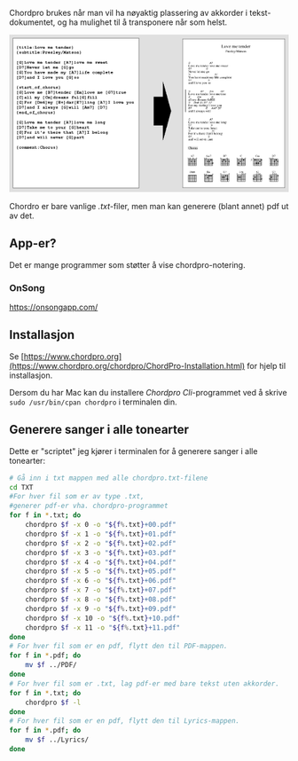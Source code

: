 Chordpro brukes når man vil ha nøyaktig plassering av akkorder i tekst-dokumentet, og ha mulighet til å transponere når som helst.

![Chordpro eksempel](love-me-tender-small.png)

Chordro er bare vanlige *.txt*-filer, men man kan generere (blant annet) pdf ut av det.

## App-er?
Det er mange programmer som støtter å vise chordpro-notering. 
### OnSong
https://onsongapp.com/

## Installasjon

Se [https://www.chordpro.org](https://www.chordpro.org/chordpro/ChordPro-Installation.html) for hjelp til installasjon.

Dersom du har Mac kan du installere *Chordpro Cli*-programmet ved å skrive ``sudo /usr/bin/cpan chordpro`` i terminalen din.

## Generere sanger i alle tonearter

Dette er "scriptet" jeg kjører i terminalen for å generere sanger i alle tonearter:

```bash
# Gå inn i txt mappen med alle chordpro.txt-filene
cd TXT 
#For hver fil som er av type .txt, 
#generer pdf-er vha. chordpro-programmet
for f in *.txt; do
    chordpro $f -x 0 -o "${f%.txt}+00.pdf"
    chordpro $f -x 1 -o "${f%.txt}+01.pdf"
    chordpro $f -x 2 -o "${f%.txt}+02.pdf"
    chordpro $f -x 3 -o "${f%.txt}+03.pdf"
    chordpro $f -x 4 -o "${f%.txt}+04.pdf"
    chordpro $f -x 5 -o "${f%.txt}+05.pdf"
    chordpro $f -x 6 -o "${f%.txt}+06.pdf"
    chordpro $f -x 7 -o "${f%.txt}+07.pdf"
    chordpro $f -x 8 -o "${f%.txt}+08.pdf"
    chordpro $f -x 9 -o "${f%.txt}+09.pdf"
    chordpro $f -x 10 -o "${f%.txt}+10.pdf"
    chordpro $f -x 11 -o "${f%.txt}+11.pdf"
done
# For hver fil som er en pdf, flytt den til PDF-mappen.
for f in *.pdf; do 
    mv $f ../PDF/ 
done
# For hver fil som er .txt, lag pdf-er med bare tekst uten akkorder.
for f in *.txt; do 
    chordpro $f -l 
done
# For hver fil som er en pdf, flytt den til Lyrics-mappen.
for f in *.pdf; do 
    mv $f ../Lyrics/ 
done
```
